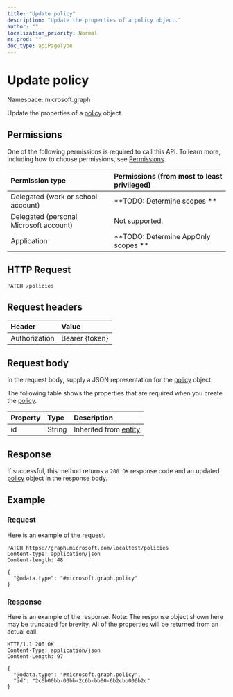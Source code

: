 ```yaml
---
title: "Update policy"
description: "Update the properties of a policy object."
author: ""
localization_priority: Normal
ms.prod: ""
doc_type: apiPageType
---
```


# Update policy

Namespace: microsoft.graph

Update the properties of a [policy](../resources/policy.md) object.

## Permissions
One of the following permissions is required to call this API. To learn more, including how to choose permissions, see [Permissions](/concepts/permissions-reference.md).

|Permission type|Permissions (from most to least privileged)|
|:---|:---|
|Delegated (work or school account)|**TODO: Determine scopes **|
|Delegated (personal Microsoft account)|Not supported.|
|Application|**TODO: Determine AppOnly scopes **|

## HTTP Request
<!-- {
  "blockType": "ignored"
}
-->
``` http
PATCH /policies
```

## Request headers
|Header|Value|
|:---|:---|
|Authorization|Bearer {token}|

## Request body
In the request body, supply a JSON representation for the [policy](../resources/policy.md) object.

The following table shows the properties that are required when you create the [policy](../resources/policy.md).

|Property|Type|Description|
|:---|:---|:---|
|id|String| Inherited from [entity](../resources/entity.md)|



## Response
If successful, this method returns a `200 OK` response code and an updated [policy](../resources/policy.md) object in the response body.

## Example

### Request
Here is an example of the request.
<!-- {
  "blockType": "request",
  "name": "update_policy"
}
-->
``` http
PATCH https://graph.microsoft.com/localtest/policies
Content-type: application/json
Content-length: 48

{
  "@odata.type": "#microsoft.graph.policy"
}
```

### Response
Here is an example of the response. Note: The response object shown here may be truncated for brevity. All of the properties will be returned from an actual call.
<!-- {
  "blockType": "response",
  "truncated": true
}
-->
``` http
HTTP/1.1 200 OK
Content-Type: application/json
Content-Length: 97

{
  "@odata.type": "#microsoft.graph.policy",
  "id": "2c6b00bb-00bb-2c6b-bb00-6b2cbb006b2c"
}
```

